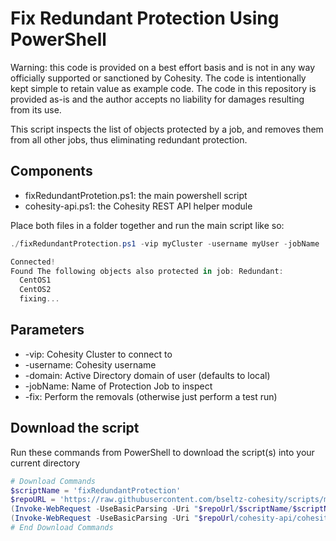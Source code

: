 # Fix Redundant Protection Using PowerShell

Warning: this code is provided on a best effort basis and is not in any way officially supported or sanctioned by Cohesity. The code is intentionally kept simple to retain value as example code. The code in this repository is provided as-is and the author accepts no liability for damages resulting from its use.

This script inspects the list of objects protected by a job, and removes them from all other jobs, thus eliminating redundant protection.

## Components

* fixRedundantProtetion.ps1: the main powershell script
* cohesity-api.ps1: the Cohesity REST API helper module

Place both files in a folder together and run the main script like so:

```powershell
./fixRedundantProtection.ps1 -vip myCluster -username myUser -jobName 'My Job' -fix

Connected!
Found The following objects also protected in job: Redundant:
  CentOS1
  CentOS2
  fixing...
```

## Parameters

* -vip: Cohesity Cluster to connect to
* -username: Cohesity username
* -domain: Active Directory domain of user (defaults to local)
* -jobName: Name of Protection Job to inspect
* -fix: Perform the removals (otherwise just perform a test run)

## Download the script

Run these commands from PowerShell to download the script(s) into your current directory

```powershell
# Download Commands
$scriptName = 'fixRedundantProtection'
$repoURL = 'https://raw.githubusercontent.com/bseltz-cohesity/scripts/master/powershell'
(Invoke-WebRequest -UseBasicParsing -Uri "$repoUrl/$scriptName/$scriptName.ps1").content | Out-File "$scriptName.ps1"; (Get-Content "$scriptName.ps1") | Set-Content "$scriptName.ps1"
(Invoke-WebRequest -UseBasicParsing -Uri "$repoUrl/cohesity-api/cohesity-api.ps1").content | Out-File cohesity-api.ps1; (Get-Content cohesity-api.ps1) | Set-Content cohesity-api.ps1
# End Download Commands
```
